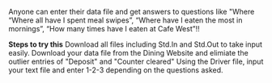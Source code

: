 Anyone can enter their data file and get answers to questions like "Where “Where all have I spent meal swipes”,
“Where have I eaten the most in mornings”, “How many times have I eaten at Cafe West”!!

**Steps to try this**
Download all files including Std.In and Std.Out to take input easily.
Download your data file from the Dining Website and elimiate the outlier entries of "Deposit" and "Counter cleared"
Using the Driver file, input your text file and enter 1-2-3 depending on the questions asked.
